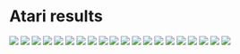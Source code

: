 # Atari results

![](figures/fig_dqn_Alien.png)
![](figures/fig_dqn_Amidar.png)
![](figures/fig_dqn_BankHeist.png)
![](figures/fig_dqn_BeamRider.png)
![](figures/fig_dqn_Breakout.png)
![](figures/fig_dqn_Enduro.png)
![](figures/fig_dqn_Freeway.png)
![](figures/fig_dqn_Frostbite.png)
![](figures/fig_dqn_Gravitar.png)
![](figures/fig_dqn_Pitfall.png)
![](figures/fig_dqn_Pong.png)
![](figures/fig_dqn_PrivateEye.png)
![](figures/fig_dqn_Qbert.png)
![](figures/fig_dqn_Seaquest.png)
![](figures/fig_dqn_Solaris.png)
![](figures/fig_dqn_SpaceInvaders.png)
![](figures/fig_dqn_Tutankham.png)
![](figures/fig_dqn_Venture.png)
![](figures/fig_dqn_WizardOfWor.png)
![](figures/fig_dqn_Zaxxon.png)

